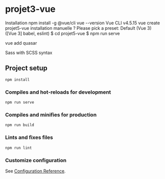 # projet3-vue
Installation
npm install -g @vue/cli
vue --version
Vue CLI v4.5.15
vue create projet5-vue
installation manuelle
? Please pick a preset: Default (Vue 3) ([Vue 3] babel, eslint)
 $ cd projet5-vue
 $ npm run serve

vue add quasar

Sass with SCSS syntax 

## Project setup
```
npm install
```

### Compiles and hot-reloads for development
```
npm run serve
```

### Compiles and minifies for production
```
npm run build
```

### Lints and fixes files
```
npm run lint
```

### Customize configuration
See [Configuration Reference](https://cli.vuejs.org/config/).

